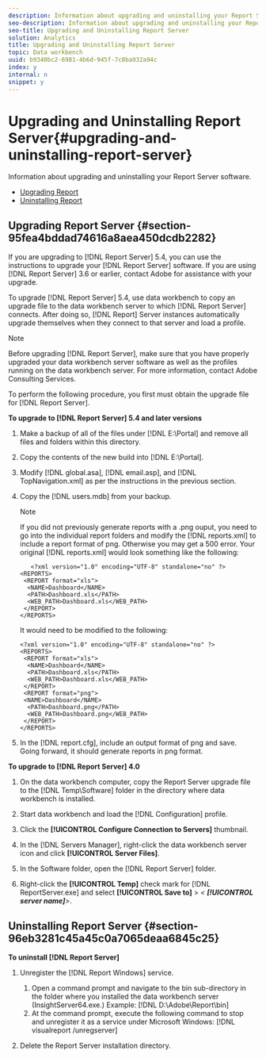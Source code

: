 ```yaml
---
description: Information about upgrading and uninstalling your Report Server software.
seo-description: Information about upgrading and uninstalling your Report Server software.
seo-title: Upgrading and Uninstalling Report Server
solution: Analytics
title: Upgrading and Uninstalling Report Server
topic: Data workbench
uuid: b9340bc2-6981-4b6d-945f-7c8ba932a94c
index: y
internal: n
snippet: y
---
```


# Upgrading and Uninstalling Report Server{#upgrading-and-uninstalling-report-server}

Information about upgrading and uninstalling your Report Server software.

* [Upgrading Report](../../../home/c-rpt-oview/c-inst-rpt/c-upgrade-uninstall-rpt.md#section-95fea4bddad74616a8aea450dcdb2282) 
* [Uninstalling Report](../../../home/c-rpt-oview/c-inst-rpt/c-upgrade-uninstall-rpt.md#section-96eb3281c45a45c0a7065deaa6845c25)

## Upgrading Report Server {#section-95fea4bddad74616a8aea450dcdb2282}

If you are upgrading to [!DNL Report Server] 5.4, you can use the instructions to upgrade your [!DNL Report Server] software. If you are using [!DNL Report Server] 3.6 or earlier, contact Adobe for assistance with your upgrade.

To upgrade [!DNL Report Server] 5.4, use data workbench to copy an upgrade file to the data workbench server to which [!DNL Report Server] connects. After doing so, [!DNL Report] Server instances automatically upgrade themselves when they connect to that server and load a profile.

>[!NOTE]
>
>Before upgrading [!DNL Report Server], make sure that you have properly upgraded your data workbench server software as well as the profiles running on the data workbench server. For more information, contact Adobe Consulting Services.

To perform the following procedure, you first must obtain the upgrade file for [!DNL Report Server].

**To upgrade to [!DNL Report Server] 5.4 and later versions**

1. Make a backup of all of the files under [!DNL E:\Portal] and remove all files and folders within this directory. 
1. Copy the contents of the new build into [!DNL E:\Portal]. 
1. Modify [!DNL global.asa], [!DNL email.asp], and [!DNL TopNavigation.xml] as per the instructions in the previous section. 

1. Copy the [!DNL users.mdb] from your backup.

   >[!NOTE]
   >
   >If you did not previously generate reports with a .png ouput, you need to go into the individual report folders and modify the [!DNL reports.xml] to include a report format of png. Otherwise you may get a 500 error. Your original [!DNL reports.xml] would look something like the following:

   ```
      <?xml version="1.0" encoding="UTF-8" standalone="no" ?>
   <REPORTS>
    <REPORT format="xls">
     <NAME>Dashboard</NAME>
     <PATH>Dashboard.xls</PATH>
     <WEB_PATH>Dashboard.xls</WEB_PATH>
    </REPORT>
   </REPORTS>
   ```

   It would need to be modified to the following:

   ```
   <?xml version="1.0" encoding="UTF-8" standalone="no" ?>
   <REPORTS>
    <REPORT format="xls">
     <NAME>Dashboard</NAME>
     <PATH>Dashboard.xls</PATH>
     <WEB_PATH>Dashboard.xls</WEB_PATH>
    </REPORT>
    <REPORT format="png">
    <NAME>Dashboard</NAME>
     <PATH>Dashboard.png</PATH>
     <WEB_PATH>Dashboard.png</WEB_PATH>
    </REPORT>
   </REPORTS>
   ```

1. In the [!DNL report.cfg], include an output format of png and save. Going forward, it should generate reports in png format.

**To upgrade to [!DNL Report Server] 4.0**

1. On the data workbench computer, copy the Report Server upgrade file to the [!DNL Temp\Software] folder in the directory where data workbench is installed. 
1. Start data workbench and load the [!DNL Configuration] profile. 
1. Click the **[!UICONTROL Configure Connection to Servers]** thumbnail. 
1. In the [!DNL Servers Manager], right-click the data workbench server icon and click **[!UICONTROL Server Files]**. 

1. In the Software folder, open the [!DNL Report Server] folder. 
1. Right-click the **[!UICONTROL Temp]** check mark for [!DNL ReportServer.exe] and select **[!UICONTROL Save to]** > *< **[!UICONTROL server name]**>*.

## Uninstalling Report Server {#section-96eb3281c45a45c0a7065deaa6845c25}

**To uninstall [!DNL Report Server]**

1. Unregister the [!DNL Report Windows] service.

    1. Open a command prompt and navigate to the bin sub-directory in the folder where you installed the data workbench server (InsightServer64.exe.) Example: [!DNL D:\Adobe\Report\bin] 
    1. At the command prompt, execute the following command to stop and unregister it as a service under Microsoft Windows: [!DNL visualreport /unregserver]

1. Delete the Report Server installation directory.


